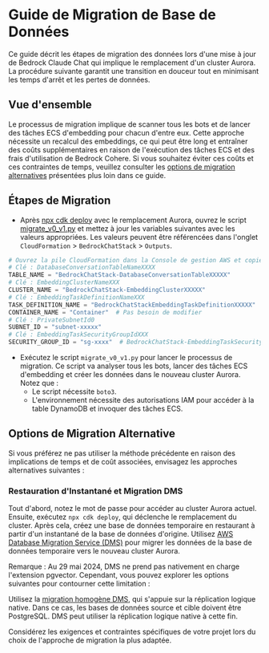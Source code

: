 # Guide de Migration de Base de Données

Ce guide décrit les étapes de migration des données lors d'une mise à jour de Bedrock Claude Chat qui implique le remplacement d'un cluster Aurora. La procédure suivante garantit une transition en douceur tout en minimisant les temps d'arrêt et les pertes de données.

## Vue d'ensemble

Le processus de migration implique de scanner tous les bots et de lancer des tâches ECS d'embedding pour chacun d'entre eux. Cette approche nécessite un recalcul des embeddings, ce qui peut être long et entraîner des coûts supplémentaires en raison de l'exécution des tâches ECS et des frais d'utilisation de Bedrock Cohere. Si vous souhaitez éviter ces coûts et ces contraintes de temps, veuillez consulter les [options de migration alternatives](#alternative-migration-options) présentées plus loin dans ce guide.

## Étapes de Migration

- Après [npx cdk deploy](../README.md#deploy-using-cdk) avec le remplacement Aurora, ouvrez le script [migrate_v0_v1.py](./migrate_v0_v1.py) et mettez à jour les variables suivantes avec les valeurs appropriées. Les valeurs peuvent être référencées dans l'onglet `CloudFormation` > `BedrockChatStack` > `Outputs`.

```py
# Ouvrez la pile CloudFormation dans la Console de gestion AWS et copiez les valeurs à partir de l'onglet Outputs.
# Clé : DatabaseConversationTableNameXXXX
TABLE_NAME = "BedrockChatStack-DatabaseConversationTableXXXXX"
# Clé : EmbeddingClusterNameXXX
CLUSTER_NAME = "BedrockChatStack-EmbeddingClusterXXXXX"
# Clé : EmbeddingTaskDefinitionNameXXX
TASK_DEFINITION_NAME = "BedrockChatStackEmbeddingTaskDefinitionXXXXX"
CONTAINER_NAME = "Container"  # Pas besoin de modifier
# Clé : PrivateSubnetId0
SUBNET_ID = "subnet-xxxxx"
# Clé : EmbeddingTaskSecurityGroupIdXXX
SECURITY_GROUP_ID = "sg-xxxx"  # BedrockChatStack-EmbeddingTaskSecurityGroupXXXXX
```

- Exécutez le script `migrate_v0_v1.py` pour lancer le processus de migration. Ce script va analyser tous les bots, lancer des tâches ECS d'embedding et créer les données dans le nouveau cluster Aurora. Notez que :
  - Le script nécessite `boto3`.
  - L'environnement nécessite des autorisations IAM pour accéder à la table DynamoDB et invoquer des tâches ECS.

## Options de Migration Alternative

Si vous préférez ne pas utiliser la méthode précédente en raison des implications de temps et de coût associées, envisagez les approches alternatives suivantes :

### Restauration d'Instantané et Migration DMS

Tout d'abord, notez le mot de passe pour accéder au cluster Aurora actuel. Ensuite, exécutez `npx cdk deploy`, qui déclenche le remplacement du cluster. Après cela, créez une base de données temporaire en restaurant à partir d'un instantané de la base de données d'origine.
Utilisez [AWS Database Migration Service (DMS)](https://aws.amazon.com/dms/) pour migrer les données de la base de données temporaire vers le nouveau cluster Aurora.

Remarque : Au 29 mai 2024, DMS ne prend pas nativement en charge l'extension pgvector. Cependant, vous pouvez explorer les options suivantes pour contourner cette limitation :

Utilisez la [migration homogène DMS](https://docs.aws.amazon.com/dms/latest/userguide/dm-migrating-data.html), qui s'appuie sur la réplication logique native. Dans ce cas, les bases de données source et cible doivent être PostgreSQL. DMS peut utiliser la réplication logique native à cette fin.

Considérez les exigences et contraintes spécifiques de votre projet lors du choix de l'approche de migration la plus adaptée.
